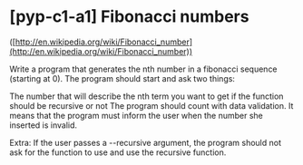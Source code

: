 # [pyp-c1-a1] Fibonacci numbers
([http://en.wikipedia.org/wiki/Fibonacci_number](http://en.wikipedia.org/wiki/Fibonacci_number))

Write a program that generates the nth number in a fibonacci sequence (starting at 0). The program should start and ask two things:

The number that will describe the nth term you want to get
if the function should be recursive or not
The program should count with data validation. It means that the program must inform the user when the number she inserted is invalid.

Extra: If the user passes a --recursive argument, the program should not ask for the function to use and use the recursive function.

